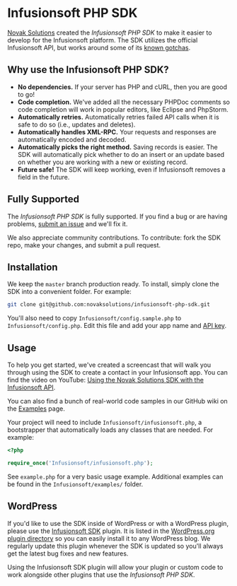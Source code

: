 # Infusionsoft PHP SDK

[Novak Solutions](http://novaksolutions.com/?utm_source=github&utm_medium=readme&utm_campaign=homepage) created the *Infusionsoft PHP SDK* to make it easier to develop for the Infusionsoft platform. The SDK utilizes the official Infusionsoft API, but works around some of its [known gotchas](http://novaksolutions.com/infusionsoft-api-gotchas/?utm_source=github&utm_medium=readme&utm_campaign=gotchas).

## Why use the Infusionsoft PHP SDK?

- **No dependencies.** If your server has PHP and cURL, then you are good to go!
- **Code completion.** We've added all the necessary PHPDoc comments so code completion will work in popular editors, like Eclipse and PhpStorm.
- **Automatically retries.** Automatically retries failed API calls when it is safe to do so (i.e., updates and deletes).
- **Automatically handles XML-RPC.** Your requests and responses are automatically encoded and decoded.
- **Automatically picks the right method.** Saving records is easier. The SDK will automatically pick whether to do an insert or an update based on whether you are working with a new or existing record.
- **Future safe!** The SDK will keep working, even if Infusionsoft removes a field in the future.

## Fully Supported

The *Infusionsoft PHP SDK* is fully supported. If you find a bug or are having problems, [submit an issue](https://github.com/novaksolutions/infusionsoft-php-sdk/issues) and we'll fix it.

We also appreciate community contributions. To contribute: fork the SDK repo, make your changes, and submit a pull request.

## Installation

We keep the `master` branch production ready. To install, simply clone the SDK into a convenient folder. For example:

```sh
git clone git@github.com:novaksolutions/infusionsoft-php-sdk.git
```

You'll also need to copy `Infusionsoft/config.sample.php` to `Infusionsoft/config.php`. Edit this file and add your app name and [API key](http://ug.infusionsoft.com/article/AA-00442).

## Usage

To help you get started, we've created a screencast that will walk you through using the SDK to create a contact in your Infusionsoft app. You can find the video on YouTube: [Using the Novak Solutions SDK with the Infusionsoft API](http://youtu.be/I4NvbIKrE1E).

You can also find a bunch of real-world code samples in our GitHub wiki on the [Examples](https://github.com/novaksolutions/infusionsoft-php-sdk/wiki/Examples) page.

Your project will need to include `Infusionsoft/infusionsoft.php`, a bootstrapper that automatically loads any classes that are needed. For example:

```php
<?php

require_once('Infusionsoft/infusionsoft.php');
```

See `example.php` for a very basic usage example. Additional examples can be found in the `Infusionsoft/examples/` folder.

## WordPress

If you'd like to use the SDK inside of WordPress or with a WordPress plugin, please use the [Infusionsoft SDK](https://github.com/novaksolutions/infusionsoft-sdk-for-wordpress) plugin. It is listed in the [WordPress.org plugin directory](http://wordpress.org/plugins/infusionsoft-sdk/) so you can easily install it to any WordPress blog. We regularly update this plugin whenever the SDK is updated so you'll always get the latest bug fixes and new features.

Using the Infusionsoft SDK plugin will allow your plugin or custom code to work alongside other plugins that use the *Infusionsoft PHP SDK*.